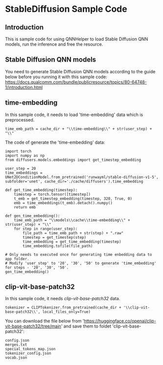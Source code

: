 # StableDiffusion Sample Code

## Introduction
This is sample code for using QNNHelper to load Stable Diffusion QNN models, run the inference and free the resource. 

## Stable Diffusion QNN models
You need to generate Stable Diffusion QNN models according to the guide below before you running it with this sample code:
https://docs.qualcomm.com/bundle/publicresource/topics/80-64748-1/introduction.html

## time-embedding
In this sample code, it needs to load 'time-embedding' data which is preprocessed. 
```
time_emb_path = cache_dir + "\\time-embedding\\" + str(user_step) + "\\"
```

The code of generate the 'time-embedding' data:
```
import torch
import numpy as np
from diffusers.models.embeddings import get_timestep_embedding

user_step = 20
time_embeddings = UNet2DConditionModel.from_pretrained('runwayml/stable-diffusion-v1-5', subfolder='unet', cache_dir='./cache/diffusers').time_embedding

def get_time_embedding(timestep):
    timestep = torch.tensor([timestep])
    t_emb = get_timestep_embedding(timestep, 320, True, 0)
    emb = time_embeddings(t_emb).detach().numpy()
    return emb

def gen_time_embedding():
    time_emb_path = "\\models\\cache\\time-embedding\\" + str(user_step) + "\\"
    for step in range(user_step):
        file_path = time_emb_path + str(step) + ".raw"
        timestep = get_timestep(step)
        time_embedding = get_time_embedding(timestep)
        time_embedding.tofile(file_path)

# Only needs to executed once for generating time enbedding data to app folder.
# Modify 'user_step' to '20', '30', '50' to generate 'time_embedding' for steps - '20', '30', '50'.
gen_time_embedding()
```

## clip-vit-base-patch32
In this sample code, it needs *clip-vit-base-patch32* data. 
```
tokenizer = CLIPTokenizer.from_pretrained(cache_dir + '\\clip-vit-base-patch32\\', local_files_only=True)
```

You can download the file below from 'https://huggingface.co/openai/clip-vit-base-patch32/tree/main' and save them to foldet 'clip-vit-base-patch32':
```
config.json
merges.txt
special_tokens_map.json
tokenizer_config.json
vocab.json
```
